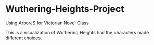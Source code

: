 # Wuthering-Heights-Project
Using ArborJS for Victorian Novel Class

This is a visualization of Wuthering Heights had the characters made different choices. 
